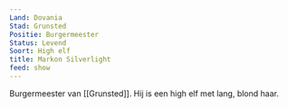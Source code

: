 ```yaml
---
Land: Dovania
Stad: Grunsted
Positie: Burgermeester
Status: Levend
Soort: High elf
title: Markon Silverlight
feed: show
---
```


Burgermeester van [[Grunsted]]. Hij is een high elf met lang, blond haar.
